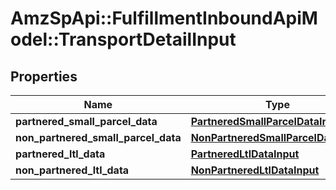 # AmzSpApi::FulfillmentInboundApiModel::TransportDetailInput

## Properties
Name | Type | Description | Notes
------------ | ------------- | ------------- | -------------
**partnered_small_parcel_data** | [**PartneredSmallParcelDataInput**](PartneredSmallParcelDataInput.md) |  | [optional] 
**non_partnered_small_parcel_data** | [**NonPartneredSmallParcelDataInput**](NonPartneredSmallParcelDataInput.md) |  | [optional] 
**partnered_ltl_data** | [**PartneredLtlDataInput**](PartneredLtlDataInput.md) |  | [optional] 
**non_partnered_ltl_data** | [**NonPartneredLtlDataInput**](NonPartneredLtlDataInput.md) |  | [optional] 


